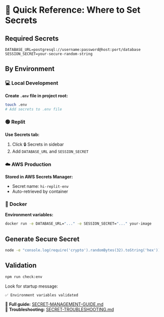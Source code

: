 # 🔐 Quick Reference: Where to Set Secrets

## Required Secrets
```
DATABASE_URL=postgresql://username:password@host:port/database
SESSION_SECRET=your-secure-random-string
```

## By Environment

### 💻 Local Development
**Create `.env` file in project root:**
```bash
touch .env
# Add secrets to .env file
```

### 🟢 Replit
**Use Secrets tab:**
1. Click 🔒 Secrets in sidebar
2. Add `DATABASE_URL` and `SESSION_SECRET`

### ☁️ AWS Production
**Stored in AWS Secrets Manager:**
- Secret name: `hi-replit-env`
- Auto-retrieved by container

### 🐳 Docker
**Environment variables:**
```bash
docker run -e DATABASE_URL="..." -e SESSION_SECRET="..." your-image
```

## Generate Secure Secret
```bash
node -e "console.log(require('crypto').randomBytes(32).toString('hex'))"
```

## Validation
```bash
npm run check:env
```
Look for startup message:
```
✅ Environment variables validated
```

📖 **Full guide:** [SECRET-MANAGEMENT-GUIDE.md](./docs/SECRET-MANAGEMENT-GUIDE.md)  
🔧 **Troubleshooting:** [SECRET-TROUBLESHOOTING.md](./docs/SECRET-TROUBLESHOOTING.md)